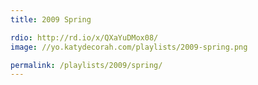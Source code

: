 ```yaml
---
title: 2009 Spring

rdio: http://rd.io/x/QXaYuDMox08/
image: //yo.katydecorah.com/playlists/2009-spring.png

permalink: /playlists/2009/spring/
---
```

